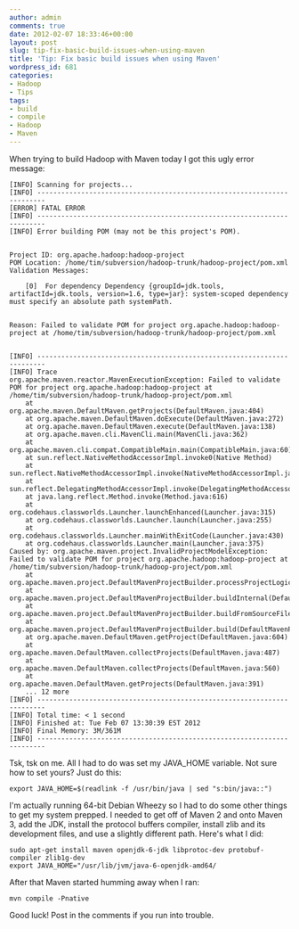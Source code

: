 ```yaml
---
author: admin
comments: true
date: 2012-02-07 18:33:46+00:00
layout: post
slug: tip-fix-basic-build-issues-when-using-maven
title: 'Tip: Fix basic build issues when using Maven'
wordpress_id: 681
categories:
- Hadoop
- Tips
tags:
- build
- compile
- Hadoop
- Maven
---
```


When trying to build Hadoop with Maven today I got this ugly error message:


    
    
    
    [INFO] Scanning for projects...
    [INFO] ------------------------------------------------------------------------
    [ERROR] FATAL ERROR
    [INFO] ------------------------------------------------------------------------
    [INFO] Error building POM (may not be this project's POM).
    
    
    Project ID: org.apache.hadoop:hadoop-project
    POM Location: /home/tim/subversion/hadoop-trunk/hadoop-project/pom.xml
    Validation Messages:
    
        [0]  For dependency Dependency {groupId=jdk.tools, artifactId=jdk.tools, version=1.6, type=jar}: system-scoped dependency must specify an absolute path systemPath.
    
    
    Reason: Failed to validate POM for project org.apache.hadoop:hadoop-project at /home/tim/subversion/hadoop-trunk/hadoop-project/pom.xml
    
    
    [INFO] ------------------------------------------------------------------------
    [INFO] Trace
    org.apache.maven.reactor.MavenExecutionException: Failed to validate POM for project org.apache.hadoop:hadoop-project at /home/tim/subversion/hadoop-trunk/hadoop-project/pom.xml
    	at org.apache.maven.DefaultMaven.getProjects(DefaultMaven.java:404)
    	at org.apache.maven.DefaultMaven.doExecute(DefaultMaven.java:272)
    	at org.apache.maven.DefaultMaven.execute(DefaultMaven.java:138)
    	at org.apache.maven.cli.MavenCli.main(MavenCli.java:362)
    	at org.apache.maven.cli.compat.CompatibleMain.main(CompatibleMain.java:60)
    	at sun.reflect.NativeMethodAccessorImpl.invoke0(Native Method)
    	at sun.reflect.NativeMethodAccessorImpl.invoke(NativeMethodAccessorImpl.java:57)
    	at sun.reflect.DelegatingMethodAccessorImpl.invoke(DelegatingMethodAccessorImpl.java:43)
    	at java.lang.reflect.Method.invoke(Method.java:616)
    	at org.codehaus.classworlds.Launcher.launchEnhanced(Launcher.java:315)
    	at org.codehaus.classworlds.Launcher.launch(Launcher.java:255)
    	at org.codehaus.classworlds.Launcher.mainWithExitCode(Launcher.java:430)
    	at org.codehaus.classworlds.Launcher.main(Launcher.java:375)
    Caused by: org.apache.maven.project.InvalidProjectModelException: Failed to validate POM for project org.apache.hadoop:hadoop-project at /home/tim/subversion/hadoop-trunk/hadoop-project/pom.xml
    	at org.apache.maven.project.DefaultMavenProjectBuilder.processProjectLogic(DefaultMavenProjectBuilder.java:1077)
    	at org.apache.maven.project.DefaultMavenProjectBuilder.buildInternal(DefaultMavenProjectBuilder.java:880)
    	at org.apache.maven.project.DefaultMavenProjectBuilder.buildFromSourceFileInternal(DefaultMavenProjectBuilder.java:508)
    	at org.apache.maven.project.DefaultMavenProjectBuilder.build(DefaultMavenProjectBuilder.java:200)
    	at org.apache.maven.DefaultMaven.getProject(DefaultMaven.java:604)
    	at org.apache.maven.DefaultMaven.collectProjects(DefaultMaven.java:487)
    	at org.apache.maven.DefaultMaven.collectProjects(DefaultMaven.java:560)
    	at org.apache.maven.DefaultMaven.getProjects(DefaultMaven.java:391)
    	... 12 more
    [INFO] ------------------------------------------------------------------------
    [INFO] Total time: < 1 second
    [INFO] Finished at: Tue Feb 07 13:30:39 EST 2012
    [INFO] Final Memory: 3M/361M
    [INFO] ------------------------------------------------------------------------
    



Tsk, tsk on me.  All I had to do was set my JAVA_HOME variable.  Not sure how to set yours?  Just do this:


    
    
    export JAVA_HOME=$(readlink -f /usr/bin/java | sed "s:bin/java::")
    



I'm actually running 64-bit Debian Wheezy so I had to do some other things to get my system prepped.  I needed to get off of Maven 2 and onto Maven 3, add the JDK, install the protocol buffers compiler, install zlib and its development files, and use a slightly different path.  Here's what I did:


    
    
    sudo apt-get install maven openjdk-6-jdk libprotoc-dev protobuf-compiler zlib1g-dev
    export JAVA_HOME="/usr/lib/jvm/java-6-openjdk-amd64/
    



After that Maven started humming away when I ran:


    
    
    mvn compile -Pnative
    



Good luck!  Post in the comments if you run into trouble.
